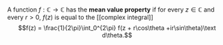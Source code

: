 A function $f:\mathbb C\to \mathbb C$ has the **mean value property** if for every $z\in \mathbb C$ and every $r>0$, $f(z)$ is equal to the [[complex integral]] $$f(z) = \frac{1}{2\pi}\int_0^{2\pi} f(z + r\cos\theta +ir\sin\theta)\text d\theta.$$